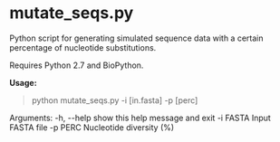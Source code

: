 # mutate_seqs.py

Python script for generating simulated sequence data with a certain percentage of nucleotide substitutions. 

Requires Python 2.7 and BioPython.

<b>Usage:</b>
> python mutate_seqs.py -i [in.fasta] -p [perc]

Arguments:
  -h, --help  show this help message and exit
  -i FASTA    Input FASTA file
  -p PERC     Nucleotide diversity (%)
